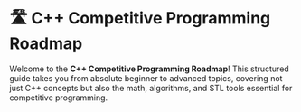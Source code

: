 # 🛣️ C++ Competitive Programming Roadmap
   
Welcome to the **C++ Competitive Programming Roadmap**! This structured guide takes you from absolute beginner to advanced topics, covering not just C++ concepts but also the math, algorithms, and STL tools essential for competitive programming.  
   
  
   

  
  
 
